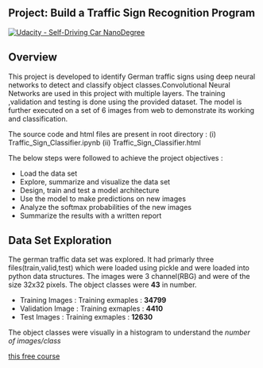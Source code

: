 ## Project: Build a Traffic Sign Recognition Program
[![Udacity - Self-Driving Car NanoDegree](https://s3.amazonaws.com/udacity-sdc/github/shield-carnd.svg)](http://www.udacity.com/drive)

Overview
---
This project is developed to identify German traffic signs using deep neural networks to detect and classify object classes.Convolutional Neural Networks are used in this project with multiple layers. The training ,validation and testing is done using the provided dataset. The model is further executed on a set of 6 images from web to demonstrate its working and classification.

The source code and html files are present in root directory : (i) Traffic_Sign_Classifier.ipynb (ii) Traffic_Sign_Classifier.html

The below steps were followed to achieve the project objectives :
* Load the data set
* Explore, summarize and visualize the data set
* Design, train and test a model architecture
* Use the model to make predictions on new images
* Analyze the softmax probabilities of the new images
* Summarize the results with a written report

## Data Set Exploration

The german traffic data set was explored. It had primarly three files(train,valid,test) which were loaded using pickle and were loaded into python data structures. The images were 3 channel(RBG) and were of the size 32x32 pixels. The object classes were **43** in number.
* Training Images : Training exmaples : **34799**
* Validation Image : Training exmaples : **4410**
* Test Images : Training exmaples : **12630**

The object classes were visually in a histogram to understand the *number of images/class*

[this free course](https://www.udacity.com/course/writing-readmes--ud777)






